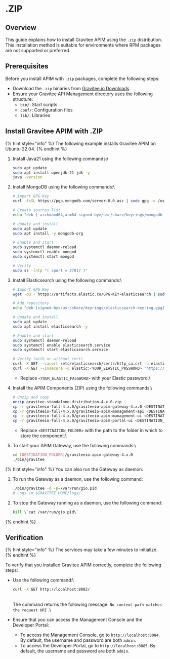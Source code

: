 # .ZIP

## Overview

This guide explains how to install Gravitee APIM using the `.zip` distribution. This installation method is suitable for environments where RPM packages are not supported or preferred.

## Prerequisites

Before you install APIM with `.zip` packages, complete the following steps:

* Download the `.zip` binaries from [Gravitee.io Downloads](https://download.gravitee.io/#graviteeio-apim/distributions/).
* Ensure your Gravitee API Management directory uses the following structure:
  * `bin/`: Start scripts
  * `conf/`: Configuration files
  * `lib/`: Libraries

## Install Gravitee APIM with .ZIP

{% hint style="info" %}
The following example installs Gravitee APIM on Ubuntu 22.04.
{% endhint %}

1.  Install Java21 using the following commands:\


    ```bash
    sudo apt update
    sudo apt install openjdk-21-jdk -y
    java -version
    ```


2.  Install MongoDB using the following commands:\


    ```bash
    # Import GPG Key
    curl -fsSL https://pgp.mongodb.com/server-8.0.asc | sudo gpg -o /usr/share/keyrings/mongodb-server-8.0.gpg --dearmor

    # Create sources list
    echo "deb [ arch=amd64,arm64 signed-by=/usr/share/keyrings/mongodb-server-8.0.gpg ] https://repo.mongodb.org/apt/ubuntu jammy/mongodb-org/8.0 multiverse" | sudo tee /etc/apt/sources.list.d/mongodb-org-8.0.list

    # Update and install
    sudo apt update
    sudo apt install -y mongodb-org

    # Enable and start
    sudo systemctl daemon-reload
    sudo systemctl enable mongod
    sudo systemctl start mongod

    # Verify
    sudo ss -lntp "( sport = 27017 )"
    ```


3.  Install Elasticsearch using the following commands:\


    ```bash
    # Import GPG Key
    wget -qO - https://artifacts.elastic.co/GPG-KEY-elasticsearch | sudo gpg --dearmor -o /usr/share/keyrings/elasticsearch-keyring.gpg

    # Add repository
    echo "deb [signed-by=/usr/share/keyrings/elasticsearch-keyring.gpg] https://artifacts.elastic.co/packages/8.x/apt stable main" | sudo tee /etc/apt/sources.list.d/elastic-8.x.list

    # Update and install
    sudo apt update
    sudo apt install elasticsearch -y

    # Enable and start
    sudo systemctl daemon-reload
    sudo systemctl enable elasticsearch.service
    sudo systemctl start elasticsearch.service

    # Verify (with or without cert)
    curl -X GET --cacert /etc/elasticsearch/certs/http_ca.crt -u elastic:YOUR_ELASTIC_PASSWORD "https://localhost:9200/?pretty"
    curl -X GET --insecure -u elastic:<YOUR_ELASTIC_PASSWORD> "https://localhost:9200/?pretty"
    ```



    * Replace `<YOUR_ELASTIC_PASSWORD>` with your Elastic password.\

4.  Install the APIM Components (ZIP) using the following commands:\


    ```bash
    # Unzip and copy
    unzip gravitee-standalone-distribution-4.x.0.zip
    cp -r graviteeio-full-4.x.0/graviteeio-apim-gateway-4.x.0 <DESTINATION_FOLDER>/
    cp -r graviteeio-full-4.x.0/graviteeio-apim-management-api <DESTINATION_FOLDER>/
    cp -r graviteeio-full-4.x.0/graviteeio-apim-management-ui <DESTINATION_FOLDER>/
    cp -r graviteeio-full-4.x.0/graviteeio-apim-portal-ui <DESTINATION_FOLDER>/
    ```



    * Replace `<DESTINATION_FOLDER>` with the path to the folder in which to store the component.\

5.  To start your APIM Gateway, use the following commands:\


    ```bash
    cd [DESTINATION_FOLDER]/graviteeio-apim-gateway-4.x.0
    ./bin/gravitee
    ```

{% hint style="info" %}
You can also run the Gateway as daemon:

1.  To run the Gateway as a daemon, use the following command:

    ```bash
    ./bin/gravitee -d -p=/var/run/gio.pid
    # Logs in $GRAVITEE_HOME/logs/
    ```
2.  To stop the Gateway running as a daemon, use the following command:

    ```bash
    kill \`cat /var/run/gio.pid\`
    ```
{% endhint %}

## Verification

{% hint style="info" %}
The services may take a few minutes to initialize.&#x20;
{% endhint %}

To verify that you installed Gravitee APIM correctly, complete the following steps:

*   Use the following command:\


    ```bash
    curl -X GET http://localhost:8082/
    ```

    \
    The command returns the following message: `No context-path matches the request URI` .\

* Ensure that you can access the Management Console and the Developer Portal:
  * To access the Management Console, go to `http://localhost:8084`. By default, the username and password are both `admin`.
  * To access the Developer Portal, go to `http://localhost:8085`. By default, the username and password are both `admin`.
